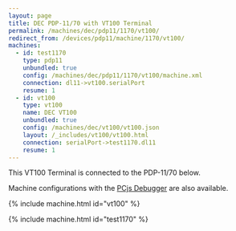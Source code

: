 ```yaml
---
layout: page
title: DEC PDP-11/70 with VT100 Terminal
permalink: /machines/dec/pdp11/1170/vt100/
redirect_from: /devices/pdp11/machine/1170/vt100/
machines:
  - id: test1170
    type: pdp11
    unbundled: true
    config: /machines/dec/pdp11/1170/vt100/machine.xml
    connection: dl11->vt100.serialPort
    resume: 1
  - id: vt100
    type: vt100
    name: DEC VT100
    unbundled: true
    config: /machines/dec/vt100/vt100.json
    layout: /_includes/vt100/vt100.html
    connection: serialPort->test1170.dl11
    resume: 1
---
```


This VT100 Terminal is connected to the PDP-11/70 below.

Machine configurations with the [PCjs Debugger](debugger/) are also available.

{% include machine.html id="vt100" %}

{% include machine.html id="test1170" %}
